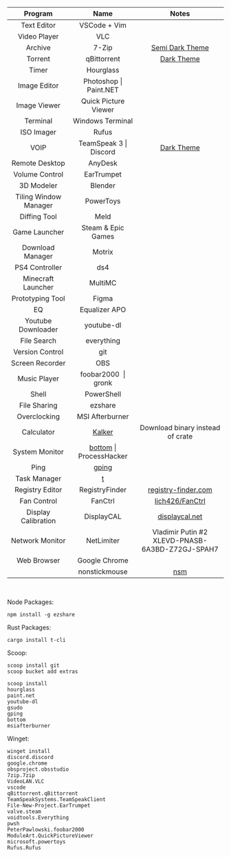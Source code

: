 | Program               | Name                                                              | Notes                                                               |
|:---------------------:|:-----------------------------------------------------------------:|:-------------------------------------------------------------------:|
| Text Editor           | VSCode  + Vim                                                     |                                                                     |
| Video Player          | VLC                                                               |                                                                     |
| Archive               | 7-Zip                                                             | [Semi Dark Theme](https://github.com/renfenghuan/7zipDarkmode)      |
| Torrent               | qBittorrent                                                       | [Dark Theme](https://github.com/jagannatharjun/qbt-theme)           |
| Timer                 | Hourglass                                                         |                                                                     |
| Image Editor          | Photoshop \| Paint.NET                                            |                                                                     |
| Image Viewer          | Quick Picture Viewer                                              |                                                                     |
| Terminal              | Windows Terminal                                                  |                                                                     |
| ISO Imager            | Rufus                                                             |                                                                     |
| VOIP                  | TeamSpeak 3 \| Discord                                            | [Dark Theme](https://github.com/randomhost/teamspeak-dark/releases) |
| Remote Desktop        | AnyDesk                                                           |                                                                     |
| Volume Control        | EarTrumpet                                                        |                                                                     |
| 3D Modeler            | Blender                                                           |                                                                     |
| Tiling Window Manager | PowerToys                                                         |                                                                     |
| Diffing Tool          | Meld                                                              |                                                                     |
| Game Launcher         | Steam & Epic Games                                                |                                                                     |
| Download Manager      | Motrix                                                            |                                                                     |
| PS4 Controller        | ds4                                                               |                                                                     |
| Minecraft Launcher    | MultiMC                                                           |                                                                     |
| Prototyping Tool      | Figma                                                             |                                                                     |
| EQ                    | Equalizer APO                                                     |                                                                     |
| Youtube Downloader    | youtube-dl                                                        |                                                                     |
| File Search           | everything                                                        |                                                                     |
| Version Control       | git                                                               |                                                                     |
| Screen Recorder       | OBS                                                               |                                                                     |
| Music Player          | foobar2000  \| gronk                                              |                                                                     |
| Shell                 | PowerShell                                                        |                                                                     |
| File Sharing          | ezshare                                                           |                                                                     |
| Overclocking          | MSI Afterburner                                                   |                                                                     |
| Calculator            | [Kalker](https://github.com/PaddiM8/kalker)                       | Download binary instead of crate                                    |
| System Monitor        | [bottom](https://github.com/ClementTsang/bottom) \| ProcessHacker |                                                                     |
| Ping                  | [gping](https://github.com/orf/gping)                             |                                                                     |
| Task Manager          | [t](https://github.com/zX3no/t)                                   |                                                                     |
| Registry Editor       | RegistryFinder                                                    | [registry-finder.com](https://registry-finder.com/)                 |
| Fan Control           | FanCtrl                                                           | [lich426/FanCtrl](https://github.com/lich426/FanCtrl)               |
| Display Calibration   | DisplayCAL                                                        | [displaycal.net](https://displaycal.net/#download)                  |
| Network Monitor       | NetLimiter                                                        | Vladimir Putin #2<br/>XLEVD-PNASB-6A3BD-Z72GJ-SPAH7                 |
| Web Browser           | Google Chrome                                                     |                                                                     |
|                       | nonstickmouse                                                     | [nsm](https://www.jawfin.net/download/nsm_setup.php)                |

</br>

Node Packages:

```
npm install -g ezshare
```

Rust Packages:

```
cargo install t-cli
```

Scoop:

```
scoop install git
scoop bucket add extras

scoop install
hourglass
paint.net
youtube-dl
gsudo
gping
bottom
msiafterburner
```

Winget:

```
winget install
discord.discord
google.chrome
obsproject.obsstudio
7zip.7zip
VideoLAN.VLC
vscode
qBittorrent.qBittorrent
TeamSpeakSystems.TeamSpeakClient
File-New-Project.EarTrumpet
valve.steam
voidtools.Everything
pwsh
PeterPawlowski.foobar2000
ModuleArt.QuickPictureViewer
microsoft.powertoys
Rufus.Rufus
```
